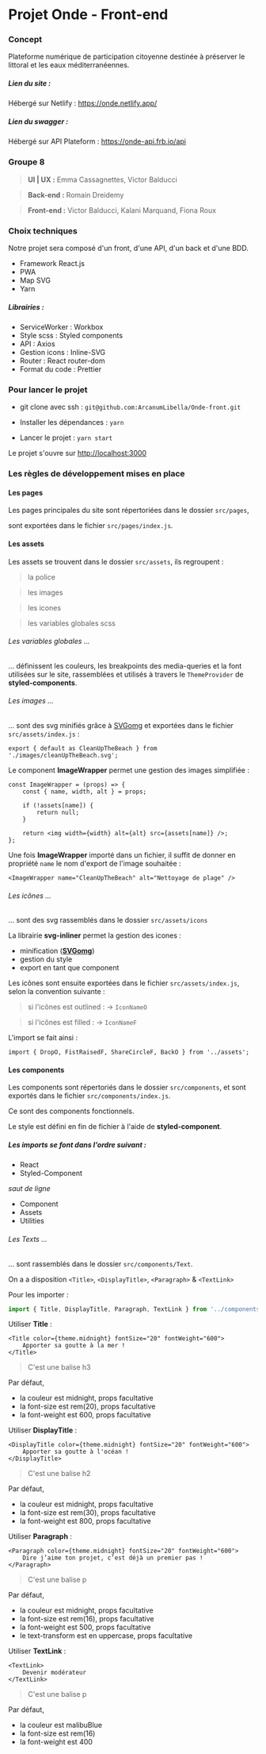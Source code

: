 # Projet **Onde** - Front-end

### Concept

Plateforme numérique de participation citoyenne destinée à préserver le littoral et les eaux méditerranéennes.

##### Lien du site :

Hébergé sur Netlify : https://onde.netlify.app/

##### Lien du swagger :

Hébergé sur API Plateform : https://onde-api.frb.io/api

### Groupe 8

> **UI | UX :**
> Emma Cassagnettes,
> Victor Balducci

> **Back-end :**
> Romain Dreidemy

> **Front-end :**
> Victor Balducci,
> Kalani Marquand,
> Fiona Roux

### Choix techniques

Notre projet sera composé d'un front, d'une API, d'un back et d'une BDD.

- Framework React.js
- PWA
- Map SVG
- Yarn

##### Librairies :

- ServiceWorker : Workbox
- Style scss : Styled components
- API : Axios
- Gestion icons : Inline-SVG
- Router : React router-dom
- Format du code : Prettier

### Pour lancer le projet

- git clone avec ssh :
  `git@github.com:ArcanumLibella/Onde-front.git`

- Installer les dépendances :
  `yarn`

- Lancer le projet :
  `yarn start`

Le projet s'ouvre sur [http://localhost:3000](http://localhost:3000)

### Les règles de développement mises en place

#### Les pages

Les pages principales du site sont répertoriées dans le dossier `src/pages`,

sont exportées dans le fichier `src/pages/index.js`.

#### Les assets

Les assets se trouvent dans le dossier `src/assets`,
ils regroupent :

> la police

> les images

> les icones

> les variables globales scss

###### Les variables globales ...

... définissent les couleurs, les breakpoints des media-queries et la font utilisées sur le site,
rassemblées et utilisés à travers le `ThemeProvider` de **styled-components**.

###### Les images ...

... sont des svg minifiés grâce à [SVGomg](https://jakearchibald.github.io/svgomg/)
et exportées dans le fichier `src/assets/index.js` :

```
export { default as CleanUpTheBeach } from './images/cleanUpTheBeach.svg';
```

Le component **ImageWrapper** permet une gestion des images simplifiée :

```
const ImageWrapper = (props) => {
	const { name, width, alt } = props;

	if (!assets[name]) {
		return null;
	}

	return <img width={width} alt={alt} src={assets[name]} />;
};
```

Une fois **ImageWrapper** importé dans un fichier, il suffit de donner en propriété `name` le nom d'export de l'image souhaitée :

```
<ImageWrapper name="CleanUpTheBeach" alt="Nettoyage de plage" />
```

###### Les icônes ...

... sont des svg rassemblés dans le dossier `src/assets/icons`

La librairie **svg-inliner** permet la gestion des icones :

- minification ([**SVGomg**](https://jakearchibald.github.io/svgomg/))
- gestion du style
- export en tant que component

Les icônes sont ensuite exportées dans le fichier `src/assets/index.js`, selon la convention suivante :

> si l'icônes est outlined : → `IconNameO`

> si l'icônes est filled :
> → `IconNameF`

L'import se fait ainsi :

```
import { DropO, FistRaisedF, ShareCircleF, BackO } from '../assets';
```

#### Les components

Les components sont répertoriés dans le dossier `src/components`,
et sont exportés dans le fichier `src/components/index.js`.

Ce sont des components fonctionnels.

Le style est défini en fin de fichier à l'aide de **styled-component**.

##### Les imports se font dans l'ordre suivant :

- React
- Styled-Component

_saut de ligne_

- Component
- Assets
- Utilities

###### Les Texts ...

... sont rassemblés dans le dossier `src/components/Text`.

On a a disposition `<Title>`, `<DisplayTitle>`, `<Paragraph>` & `<TextLink>`

Pour les importer :

```jsx
import { Title, DisplayTitle, Paragraph, TextLink } from '../components';
```

Utiliser **Title** :

```
<Title color={theme.midnight} fontSize="20" fontWeight="600">
	Apporter sa goutte à la mer !
</Title>
```

> C'est une balise h3

Par défaut,

- la couleur est midnight, props facultative
- la font-size est rem(20), props facultative
- la font-weight est 600, props facultative

Utiliser **DisplayTitle** :

```
<DisplayTitle color={theme.midnight} fontSize="20" fontWeight="600">
	Apporter sa goutte à l'océan !
</DisplayTitle>
```

> C'est une balise h2

Par défaut,

- la couleur est midnight, props facultative
- la font-size est rem(30), props facultative
- la font-weight est 800, props facultative

Utiliser **Paragraph** :

```
<Paragraph color={theme.midnight} fontSize="20" fontWeight="600">
	Dire j’aime ton projet, c’est déjà un premier pas !
</Paragraph>
```

> C'est une balise p

Par défaut,

- la couleur est midnight, props facultative
- la font-size est rem(16), props facultative
- la font-weight est 500, props facultative
- le text-transform est en uppercase, props facultative

Utiliser **TextLink** :

```
<TextLink>
	Devenir modérateur
</TextLink>
```

> C'est une balise p

Par défaut,

- la couleur est malibuBlue
- la font-size est rem(16)
- la font-weight est 400
